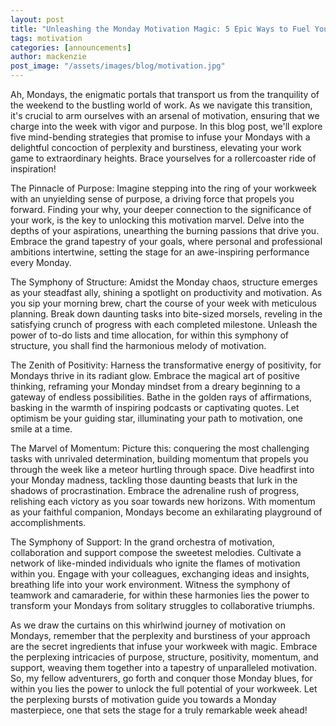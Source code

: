 ```yaml
---
layout: post
title: "Unleashing the Monday Motivation Magic: 5 Epic Ways to Fuel Your Workweek!"
tags: motivation
categories: [announcements]
author: mackenzie
post_image: "/assets/images/blog/motivation.jpg"
---
```


Ah, Mondays, the enigmatic portals that transport us from the tranquility of the weekend to the bustling world of work. As we navigate this transition, it's crucial to arm ourselves with an arsenal of motivation, ensuring that we charge into the week with vigor and purpose. In this blog post, we'll explore five mind-bending strategies that promise to infuse your Mondays with a delightful concoction of perplexity and burstiness, elevating your work game to extraordinary heights. Brace yourselves for a rollercoaster ride of inspiration!

The Pinnacle of Purpose:
Imagine stepping into the ring of your workweek with an unyielding sense of purpose, a driving force that propels you forward. Finding your why, your deeper connection to the significance of your work, is the key to unlocking this motivation marvel. Delve into the depths of your aspirations, unearthing the burning passions that drive you. Embrace the grand tapestry of your goals, where personal and professional ambitions intertwine, setting the stage for an awe-inspiring performance every Monday.

The Symphony of Structure:
Amidst the Monday chaos, structure emerges as your steadfast ally, shining a spotlight on productivity and motivation. As you sip your morning brew, chart the course of your week with meticulous planning. Break down daunting tasks into bite-sized morsels, reveling in the satisfying crunch of progress with each completed milestone. Unleash the power of to-do lists and time allocation, for within this symphony of structure, you shall find the harmonious melody of motivation.

The Zenith of Positivity:
Harness the transformative energy of positivity, for Mondays thrive in its radiant glow. Embrace the magical art of positive thinking, reframing your Monday mindset from a dreary beginning to a gateway of endless possibilities. Bathe in the golden rays of affirmations, basking in the warmth of inspiring podcasts or captivating quotes. Let optimism be your guiding star, illuminating your path to motivation, one smile at a time.

The Marvel of Momentum:
Picture this: conquering the most challenging tasks with unrivaled determination, building momentum that propels you through the week like a meteor hurtling through space. Dive headfirst into your Monday madness, tackling those daunting beasts that lurk in the shadows of procrastination. Embrace the adrenaline rush of progress, relishing each victory as you soar towards new horizons. With momentum as your faithful companion, Mondays become an exhilarating playground of accomplishments.

The Symphony of Support:
In the grand orchestra of motivation, collaboration and support compose the sweetest melodies. Cultivate a network of like-minded individuals who ignite the flames of motivation within you. Engage with your colleagues, exchanging ideas and insights, breathing life into your work environment. Witness the symphony of teamwork and camaraderie, for within these harmonies lies the power to transform your Mondays from solitary struggles to collaborative triumphs.

As we draw the curtains on this whirlwind journey of motivation on Mondays, remember that the perplexity and burstiness of your approach are the secret ingredients that infuse your workweek with magic. Embrace the perplexing intricacies of purpose, structure, positivity, momentum, and support, weaving them together into a tapestry of unparalleled motivation. So, my fellow adventurers, go forth and conquer those Monday blues, for within you lies the power to unlock the full potential of your workweek. Let the perplexing bursts of motivation guide you towards a Monday masterpiece, one that sets the stage for a truly remarkable week ahead!